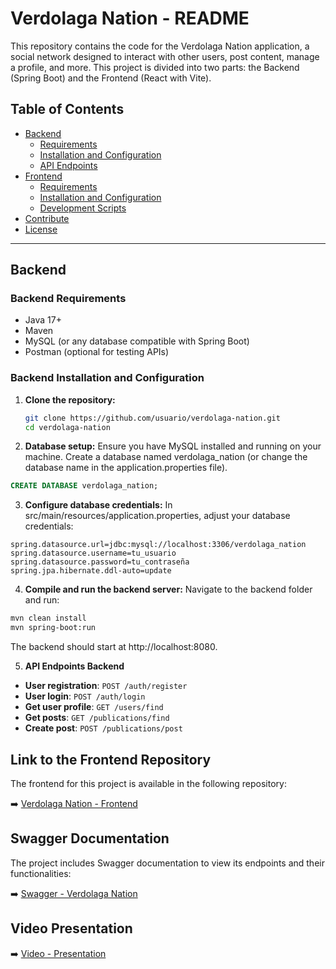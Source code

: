 # Verdolaga Nation - README

This repository contains the code for the Verdolaga Nation application, a social network designed to interact with other users, post content, manage a profile, and more. This project is divided into two parts: the Backend (Spring Boot) and the Frontend (React with Vite).

## Table of Contents
- [Backend](#backend)
  - [Requirements](#requisitos-backend)
  - [Installation and Configuration](#instalación-y-configuración-backend)
  - [API Endpoints](#api-endpoints-backend)
- [Frontend](#frontend)
  - [Requirements](#requisitos-frontend)
  - [Installation and Configuration](#instalación-y-configuración-frontend)
  - [Development Scripts](#scripts-de-desarrollo)
- [Contribute](#contribuir)
- [License](#licencia)

---

## Backend

### Backend Requirements
- Java 17+
- Maven
- MySQL (or any database compatible with Spring Boot)
- Postman (optional for testing APIs)

### Backend Installation and Configuration

1. **Clone the repository:**

   ```bash
   git clone https://github.com/usuario/verdolaga-nation.git
   cd verdolaga-nation
   ```
2. **Database setup:**
Ensure you have MySQL installed and running on your machine.
Create a database named verdolaga_nation (or change the database name in the application.properties file).

```sql
CREATE DATABASE verdolaga_nation;
```
3. **Configure database credentials:**
In src/main/resources/application.properties, adjust your database credentials:
```properties
spring.datasource.url=jdbc:mysql://localhost:3306/verdolaga_nation
spring.datasource.username=tu_usuario
spring.datasource.password=tu_contraseña
spring.jpa.hibernate.ddl-auto=update
```

4. **Compile and run the backend server:**
Navigate to the backend folder and run:
```bash
mvn clean install
mvn spring-boot:run
```
The backend should start at http://localhost:8080.

5. **API Endpoints Backend**
- **User registration**: `POST /auth/register`
- **User login**: `POST /auth/login`
- **Get user profile**: `GET /users/find`
- **Get posts**: `GET /publications/find`
- **Create post**: `POST /publications/post`


## Link to the Frontend Repository

The frontend for this project is available in the following repository:

➡️ [Verdolaga Nation - Frontend](https://github.com/juanconde025/verdolaga_nation_front)

## Swagger Documentation

The project includes Swagger documentation to view its endpoints and their functionalities:

➡️ [Swagger - Verdolaga Nation](http://localhost:8080/swagger-ui.html)

## Video Presentation

➡️ [Video - Presentation](https://drive.google.com/drive/folders/1qJPs0wA8jdm8EgMvh3Vc-TuLcAFnGeSC?usp=sharing)



